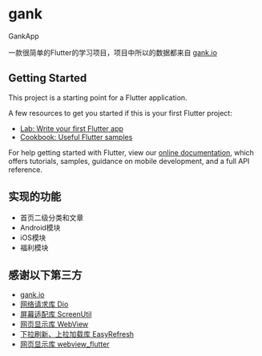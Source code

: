 # gank

GankApp

一款很简单的Flutter的学习项目，项目中所以的数据都来自 [gank.io](https://gank.io)



## Getting Started

This project is a starting point for a Flutter application.

A few resources to get you started if this is your first Flutter project:

- [Lab: Write your first Flutter app](https://flutter.dev/docs/get-started/codelab)
- [Cookbook: Useful Flutter samples](https://flutter.dev/docs/cookbook)

For help getting started with Flutter, view our
[online documentation](https://flutter.dev/docs), which offers tutorials,
samples, guidance on mobile development, and a full API reference.
## 实现的功能

* 首页二级分类和文章
* Android模块
* iOS模块
* 福利模块

## 感谢以下第三方

* [gank.io](https://gank.io)
* [网络请求库 Dio](https://github.com/flutterchina/dio)
* [屏幕适配库 ScreenUtil](https://github.com/OpenFlutter/flutter_ScreenUtil)
* [网页显示库 WebView](https://github.com/fluttercommunity/flutter_webview_plugin)
* [下拉刷新、上拉加载库 EasyRefresh](https://github.com/xuelongqy/flutter_easyrefresh)
* [网页显示库 webview_flutter](https://github.com/flutter/plugins/tree/master/packages/webview_flutter)

